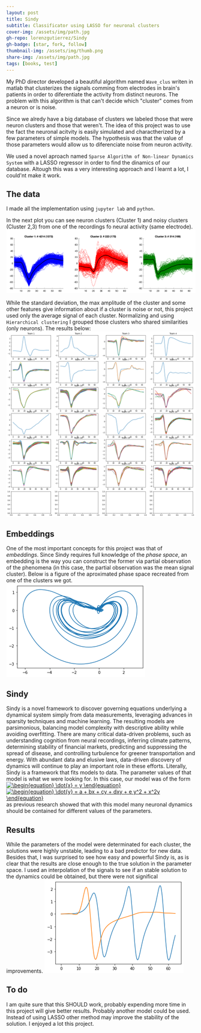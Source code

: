 ```yaml
---
layout: post
title: Sindy
subtitle: Classificator using LASSO for neuronal clusters
cover-img: /assets/img/path.jpg
gh-repo: lorenzgutierrez/Sindy
gh-badge: [star, fork, follow]
thumbnail-img: /assets/img/thumb.png
share-img: /assets/img/path.jpg
tags: [books, test]
---
```


My PhD director developed a beautiful algorithm named `Wave_clus` writen in matlab that clusterizes the signals comming from electrodes in brain's patients in order to diferentiate the activity from distinct neurons. The problem with this algorithm is that can't decide which "cluster" comes from a neuron or is noise.

Since we alredy have a big database of clusters we labeled those that were neuron clusters and those that weren't. The idea of this project was to use the fact the neuronal acitvity is easily simulated and charactherized by a few parameters of simple models. The hypothesis was that the value of those parameters would allow us to diferenciate noise from neuron activity.

We used a novel aproach named `Sparse Algorithm of Non-linear Dynamics System` with a LASSO regressor in order to find the dinamics of our database. Altough this was a very interesting approach and I learnt a lot, I could'nt make it work.

## The data
I made all the implementation using `jupyter lab` and `python`.

In the next plot you can see neuron clusters (Cluster 1) and noisy clusters (Cluster 2,3) from one of the recordings fo neural activity (same electrode).
![Figure 1](/assets/Figuras/Clusters_example.png)

While the standard deviation, the max amplitude of the cluster and some other features give information about if a cluster is noise or not, this project used only the average signal of each cluster. Normalizing and using `Hierarchical clustering` I grouped those clusters who shared similarities (only neurons). The results below:
![Figure 2](/assets/Figuras/Hierarchical_clustering.png)
## Embeddings
One of the most important concepts for this project was that of *embeddings*. Since Sindy requires full knowledge of the *phase space*, an embedding is the way you can construct the former via partial observation of the phenomena (in this case, the partial observation was the mean signal cluster). Below is a figure of the aproximated phase space recreated from one of the clusters we got.
![Figure 3](/assets/Figuras/Embedding.png)
## Sindy
Sindy is a novel framework to discover governing equations underlying a dynamical system simply from data measurements, leveraging advances in sparsity techniques and machine learning. The resulting models are parsimonious, balancing model complexity with descriptive ability while avoiding overfitting. There are many critical data-driven problems, such as understanding cognition from neural recordings, inferring climate patterns, determining stability of financial markets, predicting and suppressing the spread of disease, and controlling turbulence for greener transportation and energy. With abundant data and elusive laws, data-driven discovery of dynamics will continue to play an important role in these efforts.
Literally, Sindy is a framework that fits models to data. The parameter values of that model is what we were looking for. In this case, our model was of the form
<a href="https://www.codecogs.com/eqnedit.php?latex=\dpi{120}&space;\begin{equation}&space;\dot{x}&space;=&space;y&space;\end{equation}" target="_blank"><img src="https://latex.codecogs.com/png.latex?\dpi{120}&space;\begin{equation}&space;\dot{x}&space;=&space;y&space;\end{equation}" title="\begin{equation} \dot{x} = y \end{equation}" /></a>
<a href="https://www.codecogs.com/eqnedit.php?latex=\dpi{120}&space;\begin{equation}&space;\dot{y}&space;=&space;a&space;&plus;&space;bx&space;&plus;&space;cy&space;&plus;&space;dxy&space;&plus;&space;e&space;y^2&space;&plus;&space;x^2y&space;\end{equation}" target="_blank"><img src="https://latex.codecogs.com/png.latex?\dpi{120}&space;\begin{equation}&space;\dot{y}&space;=&space;a&space;&plus;&space;bx&space;&plus;&space;cy&space;&plus;&space;dxy&space;&plus;&space;e&space;y^2&space;&plus;&space;x^2y&space;\end{equation}" title="\begin{equation} \dot{y} = a + bx + cy + dxy + e y^2 + x^2y \end{equation}" /></a>
as previous research showed that with this model many neuronal dynamics should be contained for different values of the parameters.
## Results
While the parameters of the model were determinated for each cluster, the solutions were highly unstable, leading to a bad predictor for new data. Besides that, I was surprised to see how easy and powerful Sindy is, as is clear that the results are close enough to the true solution in the parameter space. I used an interpolation of the signals to see if an stable solution to the dynamics could be obtained, but there were not significal improvements. 
![Figure 6](/assets/Figuras/Sindy_result.png)
## To do
I am quite sure that this SHOULD work, probably expending more time in this project will give better results. Probably another model could be used. Instead of using LASSO other method may improve the stability of the solution. I enjoyed a lot this project.
